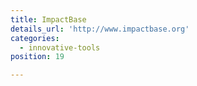 ```yaml
---
title: ImpactBase
details_url: 'http://www.impactbase.org'
categories:
  - innovative-tools
position: 19

---
```

